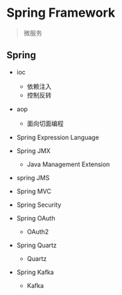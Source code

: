 # Spring Framework
> 微服务

## Spring


- ioc
    - 依赖注入
    - 控制反转
- aop
    - 面向切面编程

- Spring Expression Language



- Spring JMX
    - Java Management Extension

- spring JMS


- Spring MVC




- Spring Security
- Spring OAuth
    - OAuth2
- Spring Quartz
    - Quartz


- Spring Kafka
    - Kafka


